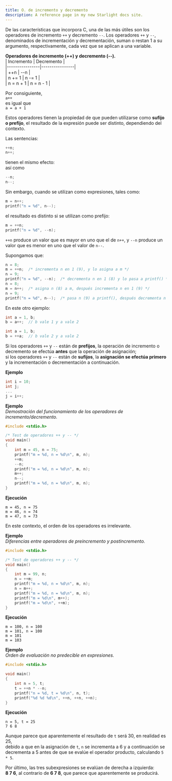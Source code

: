 ```yaml
---
title: O. de incremento y decremento
description: A reference page in my new Starlight docs site.
---
```


De las características que incorpora C, una de las más útiles son los operadores de incremento `++` y decremento `--`. Los operadores `++` y `--`, denominados de incrementación y decrementación, suman o restan 1 a su argumento, respectivamente, cada vez que se aplican a una variable.  

**Operadores de incremento (++) y decremento (--).**  
| Incremento | Decremento |  
|----------------|----------------|  
| ++n            | --n            |  
| n += 1         | n -= 1         |  
| n = n + 1      | n = n - 1      |  

Por consiguiente,  
`a++`  
es igual que  
`a = a + 1`  

Estos operadores tienen la propiedad de que pueden utilizarse como **sufijo o prefijo**, el resultado de la expresión puede ser distinto, dependiendo del contexto.

Las sentencias:  
```c
++n;
n++;
```
tienen el mismo efecto:  
así como  
```c
--n;
n--;
```

Sin embargo, cuando se utilizan como expresiones, tales como:  
```c
m = n++;
printf("n = %d", n--);
```
el resultado es distinto si se utilizan como prefijo:  
```c
m = ++n;
printf("n = %d", --n);
```

`++n` produce un valor que es mayor en uno que el de `n++`, y `--n` produce un valor que es menor en uno que el valor de `n--`.

Supongamos que:  
```c
n = 8;
m = ++n;  /* incrementa n en 1 (9), y lo asigna a m */
n = 9;
printf("n = %d", --n);  /* decrementa n en 1 (8) y lo pasa a printf() */
n = 8;
m = n++;  /* asigna n (8) a m, después incrementa n en 1 (9) */
n = 9;
printf("n = %d", n--);  /* pasa n (9) a printf(), después decrementa n */
```

En este otro ejemplo:  
```c
int a = 1, b;
b = a++;  // b vale 1 y a vale 2
```

```c
int a = 1, b;
b = ++a;  // b vale 2 y a vale 2
```

Si los operadores `++` y `--` están de **prefijos**, la operación de incremento o decremento se efectúa **antes** que la operación de asignación;  
si los operadores `++` y `--` están de **sufijos**, la **asignación se efectúa primero** y la incrementación o decrementación a continuación.

**Ejemplo**  
```c
int i = 10;
int j;
...
j = i++;
```

**Ejemplo**  
*Demostración del funcionamiento de los operadores de incremento/decremento.*  
```c
#include <stdio.h>

/* Test de operadores ++ y -- */
void main()
{
    int m = 45, n = 75;
    printf("m = %d, n = %d\n", m, n);
    ++m;
    --n;
    printf("m = %d, n = %d\n", m, n);
    m++;
    n--;
    printf("m = %d, n = %d\n", m, n);
}
```

**Ejecución**  
```
m = 45, n = 75  
m = 46, n = 74  
m = 47, n = 73
```

En este contexto, el orden de los operadores es irrelevante.

**Ejemplo**  
*Diferencias entre operadores de preincremento y postincremento.*  
```c
#include <stdio.h>

/* Test de operadores ++ y -- */
void main()
{
    int m = 99, n;
    n = ++m;
    printf("m = %d, n = %d\n", m, n);
    n = m++;
    printf("m = %d, n = %d\n", m, n);
    printf("m = %d\n", m++);
    printf("m = %d\n", ++m);
}
```

**Ejecución**  
```
m = 100, n = 100  
m = 101, n = 100  
m = 101  
m = 103
```

**Ejemplo**  
*Orden de evaluación no predecible en expresiones.*  
```c
#include <stdio.h>

void main()
{
    int n = 5, t;
    t = ++n * --n;
    printf("n = %d, t = %d\n", n, t);
    printf("%d %d %d\n", ++n, ++n, ++n);
}
```

**Ejecución**  
```
n = 5, t = 25  
7 6 8
```

Aunque parece que aparentemente el resultado de `t` será 30, en realidad es 25,  
debido a que en la asignación de `t`, `n` se incrementa a 6 y a continuación se decrementa a 5 antes de que se evalúe el operador producto, calculando `5 * 5`.

Por último, las tres subexpresiones se evalúan de derecha a izquierda:  
**8 7 6**, al contrario de **6 7 8**, que parece que aparentemente se producirá.
